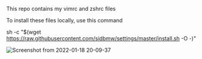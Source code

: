 This repo contains my vimrc and zshrc files

To install these files locally, use this command

sh -c "$(wget https://raw.githubusercontent.com/sidbmw/settings/master/install.sh -O -)"

![Screenshot from 2022-01-18 20-09-37](https://user-images.githubusercontent.com/16989022/150044635-027be6bb-b516-4a08-8732-3e6997e708c1.png)
